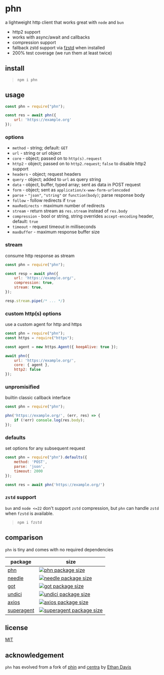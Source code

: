 # phn

a lightweight http client that works great with `node` and `bun`

* http2 support
* works with async/await and callbacks
* compression support
* fallback zstd support via [fzstd](https://www.npmjs.com/package/fzstd) when installed
* 200% test coverage (we run them at least twice)

## install

> `npm i phn`

## usage

``` js
const phn = require("phn");

const res = await phn({
	url: 'https://example.org'
});
```

### options

* `method` - string; default: `GET`
* `url` - string or url object
* `core` - object; passed on to `http(s).request`
* `http2` - object; passed on to `http2.request`; `false` to disable http2 support
* `headers` - object; request headers
* `query` - object; added to `url` as query string
* `data` - object, buffer, typed array; sent as data in POST request
* `form` - object; sent as `application/x-www-form-urlencoded`
* `parse` - `"json"`, `"string"` or `function(body)`; parse response body
* `follow` - follow redirects if `true`
* `maxRedirects` - maximum number of redirects
* `stream` - return stream as `res.stream` instead of `res.body`
* `compression` - bool or string, string overrides `accept-encoding` header, default: `true`
* `timeout` -  request timeout in milliseconds
* `maxBuffer` -  maximum response buffer size

### stream

consume http response as stream

``` js
const phn = require("phn");

const resp = await phn({
	url: 'https://example.org/',
	compression: true,
	stream: true,
});

resp.stream.pipe(/* ... */)
```

### custom http(s) options

use a custom agent for http and https

``` js
const phn = require("phn");
const https = require("https");

const agent = new https.Agent({ keepAlive: true });

await phn({
	url: 'https://example.org/',
	core: { agent },
	http2: false
});
```

### unpromisified

builtin classic callback interface

``` js
const phn = require("phn");

phn('https://example.org/', (err, res) => {
	if (!err) console.log(res.body);
});
```

### defaults

set options for any subsequent request

``` js
const phn = require("phn").defaults({
	method: 'POST',
	parse: 'json',
	timeout: 2000
});

const res = await phn('https://example.org/')
```

### `zstd` support

`bun` and `node <=22` don't support `zstd` compression, but `phn` can handle `zstd` when `fzstd` is available.

> `npm i fzstd`

## comparison

`phn` is tiny and comes with no required dependencies

package | size
--- | ---
[phn](https://npmjs.com/package/phn) | [![phn package size](https://packagephobia.now.sh/badge?p=phn)](https://packagephobia.now.sh/result?p=phn)
[needle](https://npmjs.com/package/needle) | [![needle package size](https://packagephobia.now.sh/badge?p=needle)](https://packagephobia.now.sh/result?p=needle)
[got](https://npmjs.com/package/got) | [![got package size](https://packagephobia.now.sh/badge?p=got)](https://packagephobia.now.sh/result?p=got)
[undici](https://npmjs.com/package/undici) | [![undici package size](https://packagephobia.now.sh/badge?p=undici)](https://packagephobia.now.sh/result?p=undici)
[axios](https://npmjs.com/package/axios) | [![axios package size](https://packagephobia.now.sh/badge?p=axios)](https://packagephobia.now.sh/result?p=axios)
[superagent](https://npmjs.com/package/superagent) | [![superagent package size](https://packagephobia.now.sh/badge?p=superagent)](https://packagephobia.now.sh/result?p=superagent)

## license

[MIT](./license.md)

## acknowledgement

`phn` has evolved from a fork of [phin](https://npmjs.com/package/phin) and [centra](https://npmjs.com/package/centra) by [Ethan Davis](https://etdavis.com/)
